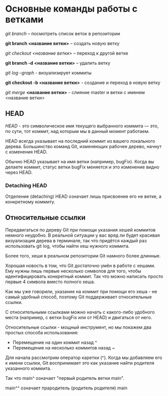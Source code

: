 # Основные команды работы с ветками

*git branch* – посмотреть список веток в репозитории

**git branch <название ветки>** – создать новую ветку

_git checkout <название ветки>_ – переход к другой ветке

__git branch -d <название ветки>__ – удалить ветку

*git log –graph* - визуализирует коммиты

**git checkout -b <название ветки>** - cоздание и переход в новую ветку

*git merge* **<название ветки>** - слияние master и ветки с именем <название ветки>

## HEAD

*HEAD* - это символическое имя текущего выбранного коммита — это, по сути, тот коммит, над которым мы в данный момент работаем.

HEAD всегда указывает на последний коммит из вашего локального дерева. Большинство команд Git, изменяющих рабочее дерево, начнут с изменения HEAD.

Обычно HEAD указывает на имя ветки (например, bugFix). Когда вы делаете коммит, статус ветки bugFix меняется и это изменение видно через HEAD.

### Detaching HEAD

Отделение (detaching) HEAD означает лишь присвоение его не ветке, а конкретному коммиту.

## Относительные ссылки

Передвигаться по дереву Git при помощи указания хешей коммитов немного неудобно. В реальной ситуации у вас вряд ли будет красивая визуализация дерева в терминале, так что придётся каждый раз использовать git log, чтобы найти хеш нужного коммита.

Более того, хеши в реальном репозитории Git намного более длинные.

Хорошая новость в том, что Git достаточно умён в работе с хешами. Ему нужны лишь первые несколько символов для того, чтобы идентифицировать конкретный коммит. Так что можно написать просто первые 4 символа вместо полного хеша.

Как мы уже говорили, указание на коммит при помощи его хеша - не самый удобный способ, поэтому Git поддерживает относительные ссылки.

С относительными ссылками можно начать с какого-либо удобного места (например, с ветки bugFix или от HEAD) и двигаться от него.

Относительные ссылки - мощный инструмент, но мы покажем два простых способа использования:
* Перемещение на один коммит назад ^
* Перемещение на несколько коммитов назад ~<num>

Для начала рассмотрим оператор каретки (^). Когда мы добавляем его к имени ссылки, Git воспринимает это как указание найти родителя указанного коммита.

Так что main^ означает "первый родитель ветки main".

main^^ означает прародитель (родитель родителя) main



